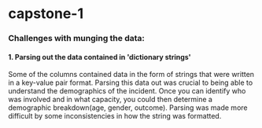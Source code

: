 # capstone-1

### Challenges with munging the data:

#### 1. Parsing out the data contained in 'dictionary strings'
Some of the columns contained data in the form of strings that were written in a key-value pair format. Parsing this data out was crucial to being able to understand the demographics of the incident. Once you can identify who was involved and in what capacity, you could then determine a demographic breakdown(age, gender, outcome). Parsing was made more difficult by some inconsistencies in how the string was formatted.
